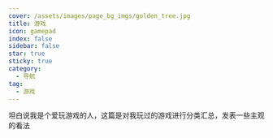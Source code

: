```yaml
---
cover: /assets/images/page_bg_imgs/golden_tree.jpg
title: 游戏
icon: gamepad
index: false
sidebar: false
star: true
sticky: true
category:
  - 导航
tag: 
  - 游戏
---
```

 坦白说我是个爱玩游戏的人，这篇是对我玩过的游戏进行分类汇总，发表一些主观的看法


<Catalog />